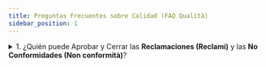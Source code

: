 ```yaml
---
title: Preguntas Frecuentes sobre Calidad (FAQ Qualità)
sidebar_position: 1
---
```


<details>

  <summary>1. ¿Quién puede Aprobar y Cerrar las <b>Reclamaciones (Reclami)</b> y las <b>No Conformidades (Non conformità)</b>?</summary>
  
Las Reclamaciones y las No Conformidades solo pueden ser Aprobadas y Cerradas por:
- Persona responsable: en este campo se puede ingresar el Empleado codificado, que debe tener un usuario de Arm asociado; 
- Función responsable: es posible habilitar para la modificación una función empresarial completa; en este caso, debe abrir el formulario en la Función empresarial e ingresar, en la cuadrícula inferior, los Empleados a habilitar para cada función empresarial seleccionada.

</details>
